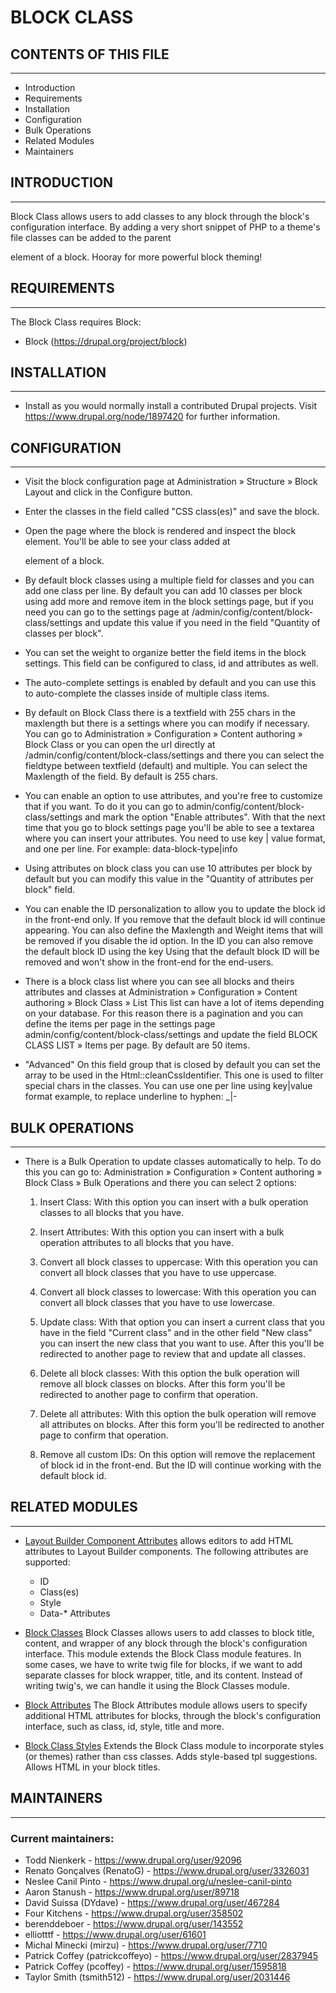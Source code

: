 # BLOCK CLASS

## CONTENTS OF THIS FILE
---------------------

 * Introduction
 * Requirements
 * Installation
 * Configuration
 * Bulk Operations
 * Related Modules
 * Maintainers


## INTRODUCTION
------------

Block Class allows users to add classes to any block through the block's
configuration interface. By adding a very short snippet of PHP to a theme's file
classes can be added to the parent <div class="block ..."> element of a block.
Hooray for more powerful block theming!


## REQUIREMENTS
------------

The Block Class requires Block:

 * Block (https://drupal.org/project/block)


## INSTALLATION
------------

* Install as you would normally install a contributed Drupal projects. Visit
   https://www.drupal.org/node/1897420 for further information.


## CONFIGURATION
-------------

 * Visit the block configuration page at Administration » Structure » Block
   Layout and click in the Configure button.

 * Enter the classes in the field called "CSS class(es)" and save the block.

 * Open the page where the block is rendered and inspect the block element.
   You'll be able to see your class added at  <div class="block ..."> element of
   a block.

 * By default block classes using a multiple field for classes and you can add
   one class per line.
   By default you can add 10 classes per block using add more and remove item
   in the block settings page, but if you need you can go to the settings page
   at /admin/config/content/block-class/settings and update this value if you
   need in the field "Quantity of classes per block".

 * You can set the weight to organize better the field items in the block
   settings.
   This field can be configured to class, id and attributes as well.

 * The auto-complete settings is enabled by default and you can use this to
   auto-complete the classes inside of multiple class items.

 * By default on Block Class there is a textfield with 255 chars in the
   maxlength but there is a settings where you can modify if necessary. You can
   go to Administration » Configuration » Content authoring » Block Class or you
   can open the url directly at /admin/config/content/block-class/settings and
   there you can select the fieldtype between textfield (default) and multiple.
   You can select the Maxlength of the field. By default is 255 chars.

 * You can enable an option to use attributes, and you're free to customize that
   if you want. To do it you can go to admin/config/content/block-class/settings
   and mark the option "Enable attributes". With that the next time that you go
   to block settings page you'll be able to see a textarea where you can insert
   your attributes. You need to use key | value format, and one per line. For
   example: data-block-type|info

 * Using attributes on block class you can use 10 attributes per block by
   default but you can modify this value in the
   "Quantity of attributes per block" field.

 * You can enable the ID personalization to allow you to update the block id in
   the front-end only. If you remove that the default block id will continue
   appearing.
   You can also define the Maxlength and Weight items that will be removed if
   you disable the id option.
   In the ID you can also remove the default block ID using the key <none>
   Using that the default block ID will be removed and won't show in the
   front-end for the end-users.

 * There is a block class list where you can see all blocks and theirs
   attributes and classes at
   Administration » Configuration » Content authoring » Block Class » List
   This list can have a lot of items depending on your database. For this reason
   there is a pagination and you can define the items per page in the settings
   page admin/config/content/block-class/settings and update the field
   BLOCK CLASS LIST » Items per page. By default are 50 items.

 * "Advanced" On this field group that is closed by default you can set the
   array to be used in the Html::cleanCssIdentifier. This one is used to filter
   special chars in the classes. You can use one per line using key|value format
   example, to replace underline to hyphen:
   _|-

## BULK OPERATIONS
-------------

 * There is a Bulk Operation to update classes automatically to help. To do this
   you can go to:
   Administration » Configuration » Content authoring » Block Class » Bulk
   Operations and there you can select 2 options:

   1) Insert Class: With this option you can insert with a bulk operation
   classes to all blocks that you have.

   2) Insert Attributes: With this option you can insert with a bulk operation
   attributes to all blocks that you have.

   3) Convert all block classes to uppercase: With this operation you can
   convert all block classes that you have to use uppercase.

   4) Convert all block classes to lowercase: With this operation you can
   convert all block classes that you have to use lowercase.

   5) Update class: With that option you can insert a current class that you
   have in the field "Current class" and in the other field "New class" you can
   insert the new class that you want to use. After this you'll be redirected to
   another page to review that and update all classes.

   6) Delete all block classes: With this option the bulk operation will remove
   all block classes on blocks. After this form you'll be redirected to another
   page to confirm that operation.

   7) Delete all attributes: With this option the bulk operation will remove
   all attributes on blocks. After this form you'll be redirected to another
   page to confirm that operation.

   8) Remove all custom IDs: On this option will remove the replacement of block
   id in the front-end. But the ID will continue working with the default block
   id.

## RELATED MODULES
---------------

 * [Layout Builder Component Attributes](https://www.drupal.org/project/layout_builder_component_attributes)
   allows editors to add HTML attributes to Layout Builder components. The
   following attributes are supported:
   - ID
   - Class(es)
   - Style
   - Data-* Attributes

 * [Block Classes](https://www.drupal.org/project/block_classes)
   Block Classes allows users to add classes to block title, content, and
   wrapper of any block through the block's configuration interface. This module
   extends the Block Class module features.
   In some cases, we have to write twig file for blocks, if we want to add
   separate classes for block wrapper, title, and its content. Instead of
   writing twig's, we can handle it using the Block Classes module.

 * [Block Attributes](https://www.drupal.org/project/block_attributes)
   The Block Attributes module allows users to specify additional HTML
   attributes for blocks, through the block's configuration interface, such as
   class, id, style, title and more.

 * [Block Class Styles](https://www.drupal.org/project/block_class_styles)
   Extends the Block Class module to incorporate styles (or themes) rather than
   css classes. Adds style-based tpl suggestions. Allows HTML in your block
   titles.


## MAINTAINERS
-----------

### Current maintainers:
 * Todd Nienkerk - https://www.drupal.org/user/92096
 * Renato Gonçalves (RenatoG) - https://www.drupal.org/user/3326031
 * Neslee Canil Pinto - https://www.drupal.org/u/neslee-canil-pinto
 * Aaron Stanush - https://www.drupal.org/user/89718
 * David Suissa (DYdave) - https://www.drupal.org/user/467284
 * Four Kitchens - https://www.drupal.org/user/358502
 * berenddeboer - https://www.drupal.org/user/143552
 * elliotttf - https://www.drupal.org/user/61601
 * Michal Minecki (mirzu) - https://www.drupal.org/user/7710
 * Patrick Coffey (patrickcoffeyo) - https://www.drupal.org/user/2837945
 * Patrick Coffey (pcoffey) - https://www.drupal.org/user/1595818
 * Taylor Smith (tsmith512) - https://www.drupal.org/user/2031446
